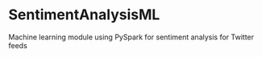 # SentimentAnalysisML
Machine learning module using PySpark for sentiment analysis for Twitter feeds
